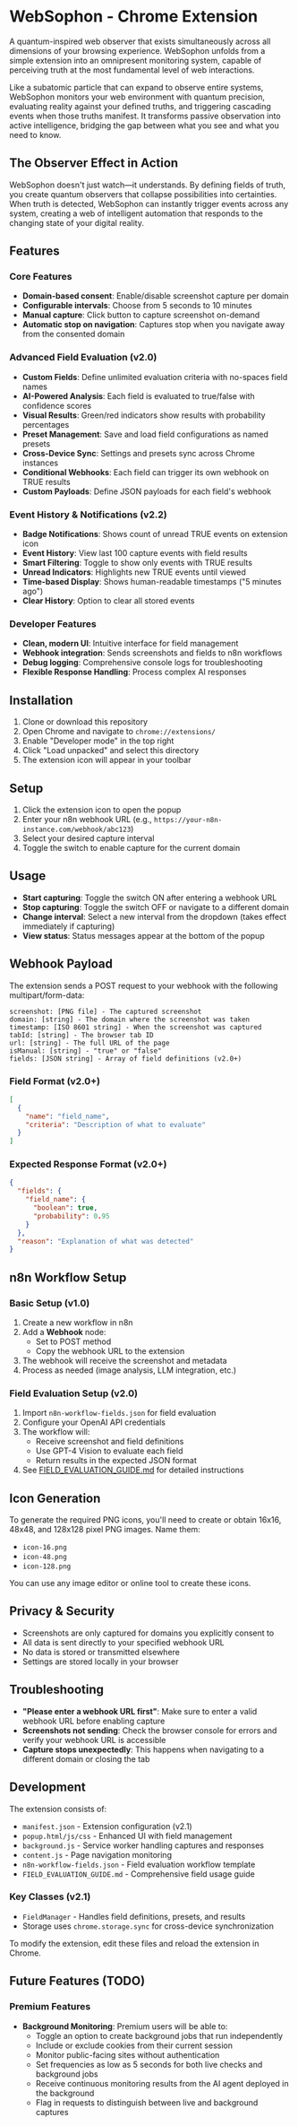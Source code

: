 # WebSophon - Chrome Extension

A quantum-inspired web observer that exists simultaneously across all dimensions of your browsing experience. WebSophon unfolds from a simple extension into an omnipresent monitoring system, capable of perceiving truth at the most fundamental level of web interactions.

Like a subatomic particle that can expand to observe entire systems, WebSophon monitors your web environment with quantum precision, evaluating reality against your defined truths, and triggering cascading events when those truths manifest. It transforms passive observation into active intelligence, bridging the gap between what you see and what you need to know.

## The Observer Effect in Action

WebSophon doesn't just watch—it understands. By defining fields of truth, you create quantum observers that collapse possibilities into certainties. When truth is detected, WebSophon can instantly trigger events across any system, creating a web of intelligent automation that responds to the changing state of your digital reality.

## Features

### Core Features
- **Domain-based consent**: Enable/disable screenshot capture per domain
- **Configurable intervals**: Choose from 5 seconds to 10 minutes
- **Manual capture**: Click button to capture screenshot on-demand
- **Automatic stop on navigation**: Captures stop when you navigate away from the consented domain

### Advanced Field Evaluation (v2.0)
- **Custom Fields**: Define unlimited evaluation criteria with no-spaces field names
- **AI-Powered Analysis**: Each field is evaluated to true/false with confidence scores
- **Visual Results**: Green/red indicators show results with probability percentages
- **Preset Management**: Save and load field configurations as named presets
- **Cross-Device Sync**: Settings and presets sync across Chrome instances
- **Conditional Webhooks**: Each field can trigger its own webhook on TRUE results
- **Custom Payloads**: Define JSON payloads for each field's webhook

### Event History & Notifications (v2.2)
- **Badge Notifications**: Shows count of unread TRUE events on extension icon
- **Event History**: View last 100 capture events with field results
- **Smart Filtering**: Toggle to show only events with TRUE results
- **Unread Indicators**: Highlights new TRUE events until viewed
- **Time-based Display**: Shows human-readable timestamps ("5 minutes ago")
- **Clear History**: Option to clear all stored events

### Developer Features
- **Clean, modern UI**: Intuitive interface for field management
- **Webhook integration**: Sends screenshots and fields to n8n workflows
- **Debug logging**: Comprehensive console logs for troubleshooting
- **Flexible Response Handling**: Process complex AI responses

## Installation

1. Clone or download this repository
2. Open Chrome and navigate to `chrome://extensions/`
3. Enable "Developer mode" in the top right
4. Click "Load unpacked" and select this directory
5. The extension icon will appear in your toolbar

## Setup

1. Click the extension icon to open the popup
2. Enter your n8n webhook URL (e.g., `https://your-n8n-instance.com/webhook/abc123`)
3. Select your desired capture interval
4. Toggle the switch to enable capture for the current domain

## Usage

- **Start capturing**: Toggle the switch ON after entering a webhook URL
- **Stop capturing**: Toggle the switch OFF or navigate to a different domain
- **Change interval**: Select a new interval from the dropdown (takes effect immediately if capturing)
- **View status**: Status messages appear at the bottom of the popup

## Webhook Payload

The extension sends a POST request to your webhook with the following multipart/form-data:

```
screenshot: [PNG file] - The captured screenshot
domain: [string] - The domain where the screenshot was taken
timestamp: [ISO 8601 string] - When the screenshot was captured
tabId: [string] - The browser tab ID
url: [string] - The full URL of the page
isManual: [string] - "true" or "false"
fields: [JSON string] - Array of field definitions (v2.0+)
```

### Field Format (v2.0+)
```json
[
  {
    "name": "field_name",
    "criteria": "Description of what to evaluate"
  }
]
```

### Expected Response Format (v2.0+)
```json
{
  "fields": {
    "field_name": {
      "boolean": true,
      "probability": 0.95
    }
  },
  "reason": "Explanation of what was detected"
}
```

## n8n Workflow Setup

### Basic Setup (v1.0)
1. Create a new workflow in n8n
2. Add a **Webhook** node:
   - Set to POST method
   - Copy the webhook URL to the extension
3. The webhook will receive the screenshot and metadata
4. Process as needed (image analysis, LLM integration, etc.)

### Field Evaluation Setup (v2.0)
1. Import `n8n-workflow-fields.json` for field evaluation
2. Configure your OpenAI API credentials
3. The workflow will:
   - Receive screenshot and field definitions
   - Use GPT-4 Vision to evaluate each field
   - Return results in the expected JSON format
4. See [FIELD_EVALUATION_GUIDE.md](FIELD_EVALUATION_GUIDE.md) for detailed instructions

## Icon Generation

To generate the required PNG icons, you'll need to create or obtain 16x16, 48x48, and 128x128 pixel PNG images. Name them:
- `icon-16.png`
- `icon-48.png`
- `icon-128.png`

You can use any image editor or online tool to create these icons.

## Privacy & Security

- Screenshots are only captured for domains you explicitly consent to
- All data is sent directly to your specified webhook URL
- No data is stored or transmitted elsewhere
- Settings are stored locally in your browser

## Troubleshooting

- **"Please enter a webhook URL first"**: Make sure to enter a valid webhook URL before enabling capture
- **Screenshots not sending**: Check the browser console for errors and verify your webhook URL is accessible
- **Capture stops unexpectedly**: This happens when navigating to a different domain or closing the tab

## Development

The extension consists of:
- `manifest.json` - Extension configuration (v2.1)
- `popup.html/js/css` - Enhanced UI with field management
- `background.js` - Service worker handling captures and responses
- `content.js` - Page navigation monitoring
- `n8n-workflow-fields.json` - Field evaluation workflow template
- `FIELD_EVALUATION_GUIDE.md` - Comprehensive field usage guide

### Key Classes (v2.1)
- `FieldManager` - Handles field definitions, presets, and results
- Storage uses `chrome.storage.sync` for cross-device synchronization

To modify the extension, edit these files and reload the extension in Chrome.

## Future Features (TODO)

### Premium Features
- **Background Monitoring**: Premium users will be able to:
  - Toggle an option to create background jobs that run independently
  - Include or exclude cookies from their current session
  - Monitor public-facing sites without authentication
  - Set frequencies as low as 5 seconds for both live checks and background jobs
  - Receive continuous monitoring results from the AI agent deployed in the background
  - Flag in requests to distinguish between live and background captures 